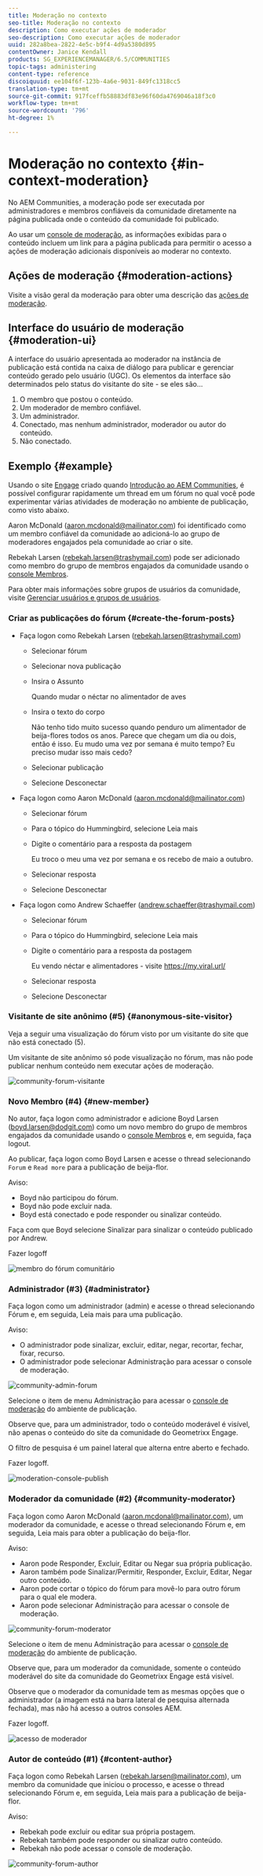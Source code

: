 ```yaml
---
title: Moderação no contexto
seo-title: Moderação no contexto
description: Como executar ações de moderador
seo-description: Como executar ações de moderador
uuid: 282a8bea-2822-4e5c-b9f4-4d9a5380d895
contentOwner: Janice Kendall
products: SG_EXPERIENCEMANAGER/6.5/COMMUNITIES
topic-tags: administering
content-type: reference
discoiquuid: ee104f6f-123b-4a6e-9031-849fc1318cc5
translation-type: tm+mt
source-git-commit: 917fceffb58883df83e96f60da4769046a18f3c0
workflow-type: tm+mt
source-wordcount: '796'
ht-degree: 1%

---
```



# Moderação no contexto {#in-context-moderation}

No AEM Communities, a moderação pode ser executada por administradores e membros confiáveis da comunidade diretamente na página publicada onde o conteúdo da comunidade foi publicado.

Ao usar um [console de moderação](moderation.md), as informações exibidas para o conteúdo incluem um link para a página publicada para permitir o acesso a ações de moderação adicionais disponíveis ao moderar no contexto.

## Ações de moderação {#moderation-actions}

Visite a visão geral da moderação para obter uma descrição das [ações de moderação](moderate-ugc.md#moderation-actions).

## Interface do usuário de moderação {#moderation-ui}

A interface do usuário apresentada ao moderador na instância de publicação está contida na caixa de diálogo para publicar e gerenciar conteúdo gerado pelo usuário (UGC). Os elementos da interface são determinados pelo status do visitante do site - se eles são...

1. O membro que postou o conteúdo.
1. Um moderador de membro confiável.
1. Um administrador.
1. Conectado, mas nenhum administrador, moderador ou autor do conteúdo.
1. Não conectado.

## Exemplo {#example}

Usando o site [Engage](http://localhost:4503/content/sites/engage/en.html) criado quando [Introdução ao AEM Communities](getting-started.md), é possível configurar rapidamente um thread em um fórum no qual você pode experimentar várias atividades de moderação no ambiente de publicação, como visto abaixo.

Aaron McDonald (aaron.mcdonald@mailinator.com) foi identificado como um membro confiável da comunidade ao adicioná-lo ao grupo de moderadores engajados pela comunidade ao criar o site.

Rebekah Larsen (rebekah.larsen@trashymail.com) pode ser adicionado como membro do grupo de membros engajados da comunidade usando o [console Membros](members.md).

Para obter mais informações sobre grupos de usuários da comunidade, visite [Gerenciar usuários e grupos de usuários](users.md).

### Criar as publicações do fórum {#create-the-forum-posts}

* Faça logon como Rebekah Larsen (rebekah.larsen@trashymail.com)

   * Selecionar fórum
   * Selecionar nova publicação
   * Insira o Assunto

      Quando mudar o néctar no alimentador de aves

   * Insira o texto do corpo

      Não tenho tido muito sucesso quando penduro um alimentador de beija-flores todos os anos. Parece que chegam um dia ou dois, então é isso. Eu mudo uma vez por semana é muito tempo? Eu preciso mudar isso mais cedo?

   * Selecionar publicação
   * Selecione Desconectar

* Faça logon como Aaron McDonald (aaron.mcdonald@mailinator.com)

   * Selecionar fórum
   * Para o tópico do Hummingbird, selecione Leia mais
   * Digite o comentário para a resposta da postagem

      Eu troco o meu uma vez por semana e os recebo de maio a outubro.

   * Selecionar resposta
   * Selecione Desconectar

* Faça logon como Andrew Schaeffer (andrew.schaeffer@trashymail.com)

   * Selecionar fórum
   * Para o tópico do Hummingbird, selecione Leia mais
   * Digite o comentário para a resposta da postagem

      Eu vendo néctar e alimentadores - visite https://my.viral.url/

   * Selecionar resposta
   * Selecione Desconectar

### Visitante de site anônimo (#5) {#anonymous-site-visitor}

Veja a seguir uma visualização do fórum visto por um visitante do site que não está conectado (5).

Um visitante de site anônimo só pode visualização no fórum, mas não pode publicar nenhum conteúdo nem executar ações de moderação.

![community-forum-visitante](assets/community-forum-visitor.png)

### Novo Membro (#4) {#new-member}

No autor, faça logon como administrador e adicione Boyd Larsen (boyd.larsen@dodgit.com) como um novo membro do grupo de membros engajados da comunidade usando o [console Membros](members.md) e, em seguida, faça logout.

Ao publicar, faça logon como Boyd Larsen e acesse o thread selecionando `Forum` e `Read more` para a publicação de beija-flor.

Aviso:

* Boyd não participou do fórum.
* Boyd não pode excluir nada.
* Boyd está conectado e pode responder ou sinalizar conteúdo.

Faça com que Boyd selecione Sinalizar para sinalizar o conteúdo publicado por Andrew.

Fazer logoff

![membro do fórum comunitário](assets/community-forum-member.png)

### Administrador (#3) {#administrator}

Faça logon como um administrador (admin) e acesse o thread selecionando Fórum e, em seguida, Leia mais para uma publicação.

Aviso:

* O administrador pode sinalizar, excluir, editar, negar, recortar, fechar, fixar, recurso.
* O administrador pode selecionar Administração para acessar o console de moderação.

![community-admin-forum](assets/community-admin-forum.png)

Selecione o item de menu Administração para acessar o [console de moderação](moderation.md) do ambiente de publicação.

Observe que, para um administrador, todo o conteúdo moderável é visível, não apenas o conteúdo do site da comunidade do Geometrixx Engage.

O filtro de pesquisa é um painel lateral que alterna entre aberto e fechado.

Fazer logoff.

![moderation-console-publish](assets/moderation-console-publish.png)

### Moderador da comunidade (#2) {#community-moderator}

Faça logon como Aaron McDonald (aaron.mcdonal@mailinator.com), um moderador da comunidade, e acesse o thread selecionando Fórum e, em seguida, Leia mais para obter a publicação do beija-flor.

Aviso:

* Aaron pode Responder, Excluir, Editar ou Negar sua própria publicação.
* Aaron também pode Sinalizar/Permitir, Responder, Excluir, Editar, Negar outro conteúdo.
* Aaron pode cortar o tópico do fórum para movê-lo para outro fórum para o qual ele modera.
* Aaron pode selecionar Administração para acessar o console de moderação.

![community-forum-moderator](assets/community-forum-moderator.png)

Selecione o item de menu Administração para acessar o [console de moderação](moderation.md) do ambiente de publicação.

Observe que, para um moderador da comunidade, somente o conteúdo moderável do site da comunidade do Geometrixx Engage está visível.

Observe que o moderador da comunidade tem as mesmas opções que o administrador (a imagem está na barra lateral de pesquisa alternada fechada), mas não há acesso a outros consoles AEM.

Fazer logoff.

![acesso de moderador](assets/moderator-access.png)

### Autor de conteúdo (#1) {#content-author}

Faça logon como Rebekah Larsen (rebekah.larsen@mailinator.com), um membro da comunidade que iniciou o processo, e acesse o thread selecionando Fórum e, em seguida, Leia mais para a publicação de beija-flor.

Aviso:

* Rebekah pode excluir ou editar sua própria postagem.
* Rebekah também pode responder ou sinalizar outro conteúdo.
* Rebekah não pode acessar o console de moderação.

![community-forum-author](assets/community-forum-author.png)

